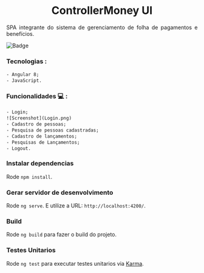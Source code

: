 <h1 align="center"> ControllerMoney UI </h1>

<p align="justify"> SPA integrante do sistema de gerenciamento de folha de pagamentos e benefícios. </p>

![Badge](https://img.shields.io/static/v1?label=Angular&message=TypeScript&color=blue&style=for-the-badge&logo=ANGULAR)


### Tecnologias :
    - Angular 8;
    - JavaScript.
    
### Funcionalidades :computer: :
    - Login;
    ![Screenshot](Login.png)
    - Cadastro de pessoas;
    - Pesquisa de pessoas cadastradas;
    - Cadastro de lançamentos;
    - Pesquisas de Lançamentos;
    - Logout.
    

### Instalar dependencias
Rode `npm install`.

### Gerar servidor de desenvolvimento
Rode `ng serve`. E utilize a URL: `http://localhost:4200/`. 

### Build
Rode `ng build` para fazer o build do projeto.

### Testes Unitarios
Rode `ng test` para executar testes unitarios via [Karma](https://karma-runner.github.io).




